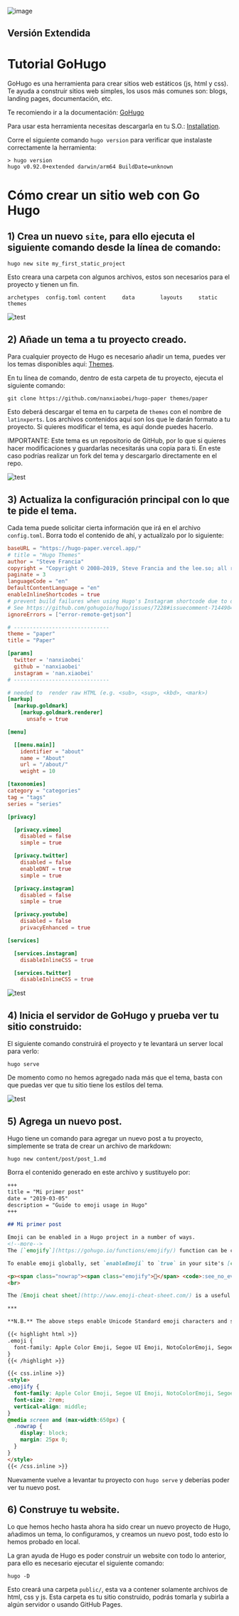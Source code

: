 ![image](https://user-images.githubusercontent.com/17634377/162354239-ad70dd72-5092-40d3-a7f9-65d077a0550c.png)

## Versión Extendida
# Tutorial GoHugo

GoHugo es una herramienta para crear sitios web estáticos (js, html y css). Te ayuda a construir sitios web simples, los usos más comunes son: blogs, landing pages, documentación, etc.

Te recomiendo ir a la documentación: [GoHugo](https://gohugo.io/getting-started/quick-start/)

Para usar esta herramienta necesitas descargarla en tu S.O.: [Installation](https://gohugo.io/getting-started/installing/).

Corre el siguiente comando `hugo version` para verificar que instalaste correctamente la herramienta:

```
> hugo version
hugo v0.92.0+extended darwin/arm64 BuildDate=unknown
```

# Cómo crear un sitio web con Go Hugo

## 1) Crea un nuevo `site`, para ello ejecuta el siguiente comando desde la línea de comando:

```
hugo new site my_first_static_project
```

Esto creara una carpeta con algunos archivos, estos son necesarios para el proyecto y tienen un fin.
```
archetypes  config.toml content     data        layouts     static      themes
```

![test](https://user-images.githubusercontent.com/17634377/162357032-47f34b9d-e261-4af4-b37e-e8e6a0b360f3.gif)


## 2) Añade un tema a tu proyecto creado.

Para cualquier proyecto de Hugo es necesario añadir un tema, puedes ver los temas disponibles aquí: [Themes](https://themes.gohugo.io/).

En tu línea de comando, dentro de esta carpeta de tu proyecto, ejecuta el siguiente comando:

```
git clone https://github.com/nanxiaobei/hugo-paper themes/paper
```

Esto deberá descargar el tema en tu carpeta de `themes` con el nombre de `latinxperts`. Los archivos contenidos aquí son los que le darán formato a tu proyecto. Si quieres modificar el tema, es aquí donde puedes hacerlo.

IMPORTANTE: Este tema es un repositorio de GitHub, por lo que si quieres hacer modificaciones y guardarlas necesitarás una copia para ti. En este caso podrías realizar un fork del tema y descargarlo directamente en el repo.

![test](https://user-images.githubusercontent.com/17634377/162357100-02e325b6-95b5-4a96-b942-6b8dba52637d.gif)


## 3) Actualiza la configuración principal con lo que te pide el tema.

Cada tema puede solicitar cierta información que irá en el archivo `config.toml`. Borra todo el contenido de ahí, y actualízalo por lo siguiente:

```toml
baseURL = "https://hugo-paper.vercel.app/"
# title = "Hugo Themes"
author = "Steve Francia"
copyright = "Copyright © 2008–2019, Steve Francia and the lee.so; all rights reserved."
paginate = 3
languageCode = "en"
DefaultContentLanguage = "en"
enableInlineShortcodes = true
# prevent build failures when using Hugo's Instagram shortcode due to deprecated Instagram API.
# See https://github.com/gohugoio/hugo/issues/7228#issuecomment-714490456
ignoreErrors = ["error-remote-getjson"]

# ------------------------------
theme = "paper"
title = "Paper"

[params]
  twitter = 'nanxiaobei'
  github = 'nanxiaobei'
  instagram = 'nan.xiaobei'
# ------------------------------

# needed to  render raw HTML (e.g. <sub>, <sup>, <kbd>, <mark>)
[markup]
  [markup.goldmark]
    [markup.goldmark.renderer]
      unsafe = true

[menu]

  [[menu.main]]
    identifier = "about"
    name = "About"
    url = "/about/"
    weight = 10

[taxonomies]
category = "categories"
tag = "tags"
series = "series"

[privacy]

  [privacy.vimeo]
    disabled = false
    simple = true

  [privacy.twitter]
    disabled = false
    enableDNT = true
    simple = true

  [privacy.instagram]
    disabled = false
    simple = true

  [privacy.youtube]
    disabled = false
    privacyEnhanced = true

[services]

  [services.instagram]
    disableInlineCSS = true

  [services.twitter]
    disableInlineCSS = true
```

![test](https://user-images.githubusercontent.com/17634377/162357213-eb7e4801-56ac-4c84-ab77-153b5cbd70a6.gif)

## 4) Inicia el servidor de GoHugo y prueba ver tu sitio construido:

El siguiente comando construirá el proyecto y te levantará un server local para verlo:

```
hugo serve
```

De momento como no hemos agregado nada más que el tema, basta con que puedas ver que tu sitio tiene los estilos del tema.

![test](https://user-images.githubusercontent.com/17634377/162357387-e4379c1f-28da-4013-a693-5bc1d369ba20.gif)

## 5) Agrega un nuevo post.

Hugo tiene un comando para agregar un nuevo post a tu proyecto, simplemente se trata de crear un archivo de markdown:

```
hugo new content/post/post_1.md
```

Borra el contenido generado en este archivo y sustituyelo por:

```markdown
+++
title = "Mi primer post"
date = "2019-03-05"
description = "Guide to emoji usage in Hugo"
+++

## Mi primer post

Emoji can be enabled in a Hugo project in a number of ways.
<!--more-->
The [`emojify`](https://gohugo.io/functions/emojify/) function can be called directly in templates or [Inline Shortcodes](https://gohugo.io/templates/shortcode-templates/#inline-shortcodes).

To enable emoji globally, set `enableEmoji` to `true` in your site's [configuration](https://gohugo.io/getting-started/configuration/) and then you can type emoji shorthand codes directly in content files; e.g.

<p><span class="nowrap"><span class="emojify">🙈</span> <code>:see_no_evil:</code></span>  <span class="nowrap"><span class="emojify">🙉</span> <code>:hear_no_evil:</code></span>  <span class="nowrap"><span class="emojify">🙊</span> <code>:speak_no_evil:</code></span></p>
<br>

The [Emoji cheat sheet](http://www.emoji-cheat-sheet.com/) is a useful reference for emoji shorthand codes.

***

**N.B.** The above steps enable Unicode Standard emoji characters and sequences in Hugo, however the rendering of these glyphs depends on the browser and the platform. To style the emoji you can either use a third party emoji font or a font stack; e.g.

{{< highlight html >}}
.emoji {
  font-family: Apple Color Emoji, Segoe UI Emoji, NotoColorEmoji, Segoe UI Symbol, Android Emoji, EmojiSymbols;
}
{{< /highlight >}}

{{< css.inline >}}
<style>
.emojify {
  font-family: Apple Color Emoji, Segoe UI Emoji, NotoColorEmoji, Segoe UI Symbol, Android Emoji, EmojiSymbols;
  font-size: 2rem;
  vertical-align: middle;
}
@media screen and (max-width:650px) {
  .nowrap {
    display: block;
    margin: 25px 0;
  }
}
</style>
{{< /css.inline >}}

```

Nuevamente vuelve a levantar tu proyecto con `hugo serve` y deberías poder ver tu nuevo post.

## 6) Construye tu website.

Lo que hemos hecho hasta ahora ha sido crear un nuevo proyecto de Hugo, añadimos un tema, lo configuramos, y creamos un nuevo post, todo esto lo hemos probado en local.

La gran ayuda de Hugo es poder construir un website con todo lo anterior, para ello es necesario ejecutar el siguiente comando:

```
hugo -D
```

Esto creará una carpeta `public/`, esta va a contener solamente archivos de html, css y js. Esta carpeta es tu sitio construido, podrás tomarla y subirla a algún servidor o usando GitHub Pages.

